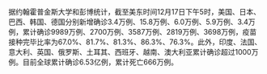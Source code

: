 据约翰霍普金斯大学和彭博统计，截至美东时间12月17日下午5时，美国、日本、巴西、韩国、德国分别新增确诊3.4万例、15.8万例、6.0万例、5.9万例、3.4万例，累计确诊9989万例、2700万例、3587万例、2819万例、3698万例，疫苗接种完毕比率为67.0%、81.7%、81.3%、86.3%、76.3%。此外，印度、法国、意大利、英国、俄罗斯、土耳其、西班牙、越南、澳大利亚累计确诊超过1000万例。目前全球累计确诊6.53亿例，累计死亡666万例。